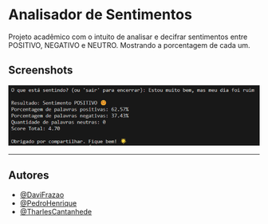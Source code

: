 
# Analisador de Sentimentos
 Projeto acadêmico com o intuito de  analisar e decifrar sentimentos entre POSITIVO, NEGATIVO e NEUTRO. Mostrando a porcentagem de cada um.


## Screenshots

![App Screenshot](results) <br>

---
## Autores

- [@DaviFrazao](https://github.com/dav1dafeira)
- [@PedroHenrique](https://github.com/PedroPH0)
- [@TharlesCantanhede](https://www.github.com/tharlesc)

